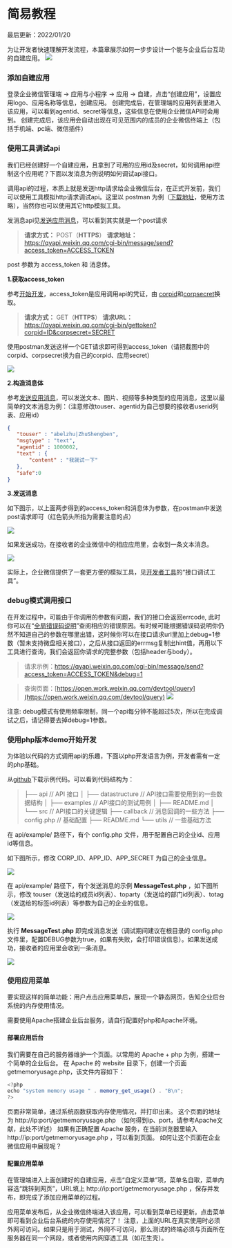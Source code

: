 # 简易教程

最后更新：2022/01/20

为让开发者快速理解开发流程，本篇章展示如何一步步设计一个能与企业后台互动的自建应用。
![](https://p.qpic.cn/pic_wework/3903686901/0107e00df75b83aac9934d61515996a1ddc7c93c146cc5b6/0)

### 添加自建应用

登录企业微信管理端 -> 应用与小程序 -> 应用 -> 自建，点击“创建应用”，设置应用logo、应用名称等信息，创建应用。
创建完成后，在管理端的应用列表里进入该应用，可以看到agentid、secret等信息，这些信息在使用企业微信API时会用到。
创建完成后，该应用会自动出现在可见范围内的成员的企业微信终端上（包括手机端、pc端、微信插件）

### 使用工具调试api

我们已经创建好一个自建应用，且拿到了可用的应用id及secret，如何调用api控制这个应用呢？下面以发消息为例说明如何调试api接口。

调用api的过程，本质上就是发送http请求给企业微信后台，在正式开发前，我们可以使用工具模拟http请求调试api。这里以 postman 为例（[下载地址](https://www.getpostman.com/apps)，使用方法略），当然你也可以使用其它http模拟工具。

发消息api见[发送应用消息](https://developer.work.weixin.qq.com/document/path/90487#10167)，可以看到其实就是一个post请求

> **请求方式：** POST（**HTTPS**）
> **请求地址：**  https://qyapi.weixin.qq.com/cgi-bin/message/send?access_token=ACCESS_TOKEN

post 参数为 access_token 和 消息体。

**1.获取access_token**

参考[开始开发](https://developer.work.weixin.qq.com/document/path/90487#14952)，access_token是应用调用api的凭证，由 [corpid](https://developer.work.weixin.qq.com/document/path/90487#14953/corpid)和[corpsecret](https://developer.work.weixin.qq.com/document/path/90487#14953/secret)换取。

> **请求方式：** GET（**HTTPS**）
> **请求URL：** https://qyapi.weixin.qq.com/cgi-bin/gettoken?corpid=ID&corpsecret=SECRET

使用postman发送这样一个GET请求即可得到access_token（请把截图中的corpid、corpsecret换为自己的corpid、应用secret）

![](https://p.qpic.cn/pic_wework/23479275/cbcd1bc76736185aac9b29d80e9662914a1420f8b70c8d5c/0)

**2.构造消息体**

参考[发送应用消息](https://developer.work.weixin.qq.com/document/path/90487#10167)，可以发送文本、图片、视频等多种类型的应用消息，这里以最简单的文本消息为例：（注意修改touser、agentid为自己想要的接收者userid列表、应用id）

```json
{
   "touser" : "abelzhu|ZhuShengben",
   "msgtype" : "text",
   "agentid" : 1000002,
   "text" : {
       "content" : "我就试一下"
   },
   "safe":0
}
```

**3.发送消息**

如下图示，以上面两步得到的access_token和消息体为参数，在postman中发送post请求即可（红色箭头所指为需要注意的点）

![](https://p.qpic.cn/pic_wework/23479275/7375a37f245a6996a62365f450262cd61ed10a8eab3b0412/0)

如果发送成功，在接收者的企业微信中的相应应用里，会收到一条文本消息。

![](https://p.qpic.cn/pic_wework/23479275/4a4c9a46383e0b3a226a28b2c4c079b371e3b73ac5202697/0)

实际上，企业微信提供了一套更方便的模拟工具，见[开发者工具](https://developer.work.weixin.qq.com/document/path/90487#12222)的“接口调试工具”。

### debug模式调用接口

在开发过程中，可能由于你调用的参数有问题，我们的接口会返回errcode, 此时你可以在“[全局错误码说明](https://developer.work.weixin.qq.com/document/path/90487#10649)”查阅相应的错误原因。有时候可能根据错误码说明你仍然不知道自己的参数在哪里出错，这时候你可以在接口请求url里加上debug=1参数（暂未支持微盘相关接口），之后从接口返回的errmsg复制出hint值，再用以下工具进行查询，我们会返回你请求的完整参数（包括header与body）。

> 请求示例：https://qyapi.weixin.qq.com/cgi-bin/message/send?access_token=ACCESS_TOKEN&debug=1

> 查询页面：[https://open.work.weixin.qq.com/devtool/query](https://open.work.weixin.qq.com/devtool/query)
> ![](https://wework.qpic.cn/wwpic/918154_NkmdWW2GRUGpcBe_1599227618/0)

注意: debug模式有使用频率限制，同一个api每分钟不能超过5次，所以在完成调试之后，请记得要去掉debug=1参数。

### 使用php版本demo开始开发

为体验以代码的方式调用api的乐趣，下面以php开发语言为例，开发者需有一定的php基础。

从[github](https://github.com/sbzhu/weworkapi_php)下载示例代码。可以看到代码结构为：

> ├── api // API 接口
> │ ├── datastructure // API接口需要使用到的一些数据结构
> │ ├── examples // API接口的测试用例
> │ ├── README.md
> │ └── src // API接口的关键逻辑
> ├── callback // 消息回调的一些方法
> ├── config.php // 基础配置
> ├── README.md
> └── utils // 一些基础方法

在 api/example/ 路径下，有个 config.php 文件，用于配置自己的企业id、应用id等信息。

如下图所示，修改 CORP_ID、APP_ID、APP_SECRET 为自己的企业信息。

![](https://p.qpic.cn/pic_wework/23479275/e7e137ebb7ef90b168829eeafa901cac50ef476ac73e8bdd/0)

在 api/example/ 路径下，有个发送消息的示例 **MessageTest.php** ，如下图所示，修改 touser（发送给的成员id列表）、toparty（发送给的部门id列表）、totag（发送给的标签id列表）等参数为自己的企业的信息。

![](https://p.qpic.cn/pic_wework/23479275/c2c412ce272e99c76298696dd36f844f45a5c05a5cd1a229/0)

执行 **MessageTest.php** 即完成消息发送（调试期间建议在根目录的 config.php 文件里，配置DEBUG参数为true，如果有失败，会打印错误信息）。如果发送成功，接收者的应用里会收到一条消息。

![](https://p.qpic.cn/pic_wework/23479275/2224f22e658fd99381dab40a17e66eed3448b7bcbe2c857d/0)

### 使用应用菜单

要实现这样的简单功能：用户点击应用菜单后，展现一个静态网页，告知企业后台系统的内存使用情况。

需要使用Apache搭建企业后台服务，请自行配置好php和Apache环境。

#### 部署应用后台

我们需要在自己的服务器维护一个页面。以常用的 Apache + php 为例，搭建一个简单的企业后台。
在 Apache 的 website 目录下，创建一个页面 getmemoryusage.php，该文件内容如下：

```javascript
<?php
echo "system memory usage " . memory_get_usage() . "B\n";
?>
```

页面非常简单，通过系统函数获取内存使用情况，并打印出来。
这个页面的地址为 http://ip:port/getmemoryusage.php （如何得到ip、port，请参考Apache文献，此处不详述）
如果有正确配置 Apache 服务，在当前浏览器里输入 http://ip:port/getmemoryusage.php ，可以看到页面。
如何让这个页面在企业微信应用中展现呢？

#### 配置应用菜单

在管理端进入上面创建好的自建应用，点击“自定义菜单”项，菜单名自取，菜单内容选“跳转到网页”，URL填上 http://ip:port/getmemoryusage.php ，保存并发布，即完成了添加应用菜单的过程。

应用菜单发布后，从企业微信终端进入该应用，可以看到菜单已经更新。点击菜单即可看到企业后台系统的内存使用情况了！
注意，上面的URL在真实使用时必须外网可访问。如果只是用于测试，外网不可访问，那么测试的终端必须与页面所在服务器在同一个网段，或者使用内网穿透工具（如花生壳）。
 